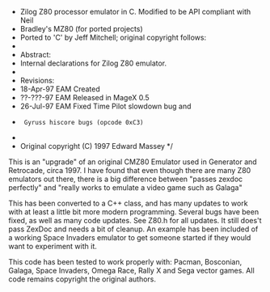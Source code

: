 * Zilog Z80 processor emulator in C. Modified to be API compliant with Neil
 * Bradley's MZ80 (for ported projects)
 * Ported to 'C' by Jeff Mitchell; original copyright follows:
 *
 * Abstract:
 *   Internal declarations for Zilog Z80 emulator.
 *
 * Revisions:
 *   18-Apr-97 EAM Created
 *   ??-???-97 EAM Released in MageX 0.5
 *   26-Jul-97 EAM Fixed Time Pilot slowdown bug and
 *      Gyruss hiscore bugs (opcode 0xC3)
 *
 * Original copyright (C) 1997 Edward Massey
 */

This is an "upgrade" of an original CMZ80 Emulator used in Generator and Retrocade, circa 1997. 
I have found that even though there are many Z80 emulators out there, there is a big difference between "passes zexdoc perfectly" and "really works to emulate a video game such as Galaga" 

This has been converted to a C++ class, and has many updates to work with at least a little bit more modern programming. Several bugs have been fixed, as well as many code updates. See Z80.h for all updates. It still does't pass ZexDoc and needs a bit of cleanup.
An example has been included of a working Space Invaders emulator to get someone started if they would want to experiment with it.

This code has been tested to work properly with:
Pacman, Bosconian, Galaga, Space Invaders, Omega Race, Rally X and Sega vector games.
All code remains copyright the original authors.
